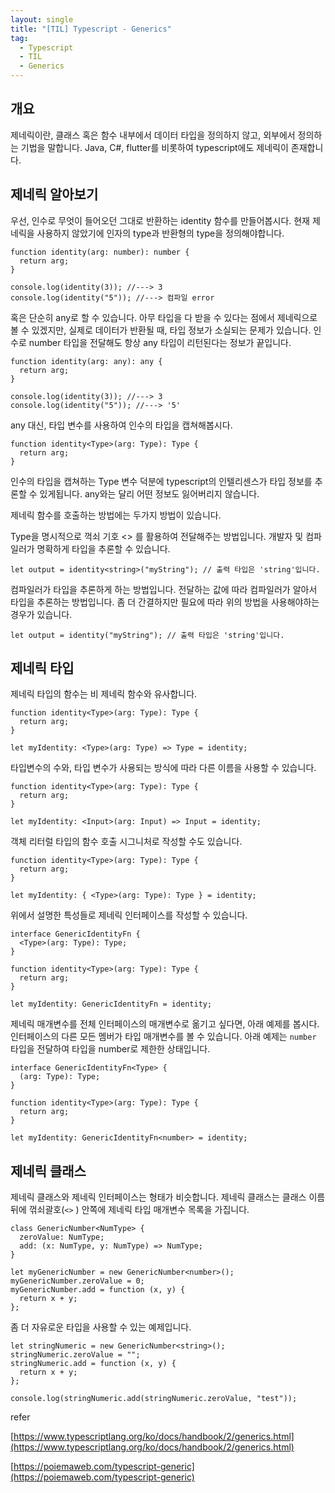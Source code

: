 ```yaml
---
layout: single
title: "[TIL] Typescript - Generics"
tag:
  - Typescript
  - TIL
  - Generics
---
```


## 개요

제네릭이란, 클래스 혹은 함수 내부에서 데이터 타입을 정의하지 않고, 외부에서 정의하는 기법을 말합니다. Java, C#, flutter를 비롯하여 typescript에도 제네릭이 존재합니다.

## 제네릭 알아보기

우선, 인수로 무엇이 들어오던 그대로 반환하는 identity 함수를 만들어봅시다. 현재 제네릭을 사용하지 않았기에 인자의 type과 반환형의 type을 정의해야합니다.

```tsx
function identity(arg: number): number {
  return arg;
}
```

```tsx
console.log(identity(3)); //---> 3
console.log(identity("5")); //---> 컴파일 error
```

혹은 단순히 any로 할 수 있습니다. 아무 타입을 다 받을 수 있다는 점에서 제네릭으로 볼 수 있겠지만, 실제로 데이터가 반환될 때, 타입 정보가 소실되는 문제가 있습니다. 인수로 number 타입을 전달해도 항상 any 타입이 리턴된다는 정보가 끝입니다.

```tsx
function identity(arg: any): any {
  return arg;
}
```

```tsx
console.log(identity(3)); //---> 3
console.log(identity("5")); //---> '5'
```

any 대신, 타입 변수를 사용하여 인수의 타입을 캡쳐해봅시다.

```tsx
function identity<Type>(arg: Type): Type {
  return arg;
}
```

인수의 타입을 캡쳐하는 Type 변수 덕분에 typescript의 인텔리센스가 타입 정보를 추론할 수 있게됩니다. any와는 달리 어떤 정보도 잃어버리지 않습니다.

제네릭 함수를 호출하는 방법에는 두가지 방법이 있습니다.

Type을 명시적으로 꺽쇠 기호 <> 를 활용하여 전달해주는 방법입니다. 개발자 및 컴파일러가 명확하게 타입을 추론할 수 있습니다.

```tsx
let output = identity<string>("myString"); // 출력 타입은 'string'입니다.
```

컴파일러가 타입을 추론하게 하는 방법입니다. 전달하는 값에 따라 컴파일러가 알아서 타입을 추론하는 방법입니다. 좀 더 간결하지만 필요에 따라 위의 방법을 사용해야하는 경우가 있습니다.

```tsx
let output = identity("myString"); // 출력 타입은 'string'입니다.
```

## 제네릭 타입

제네릭 타입의 함수는 비 제네릭 함수와 유사합니다.

```tsx
function identity<Type>(arg: Type): Type {
  return arg;
}

let myIdentity: <Type>(arg: Type) => Type = identity;
```

타입변수의 수와, 타입 변수가 사용되는 방식에 따라 다른 이름을 사용할 수 있습니다.

```tsx
function identity<Type>(arg: Type): Type {
  return arg;
}

let myIdentity: <Input>(arg: Input) => Input = identity;
```

객체 리터럴 타입의 함수 호출 시그니처로 작성할 수도 있습니다.

```tsx
function identity<Type>(arg: Type): Type {
  return arg;
}

let myIdentity: { <Type>(arg: Type): Type } = identity;
```

위에서 설명한 특성들로 제네릭 인터페이스를 작성할 수 있습니다.

```tsx
interface GenericIdentityFn {
  <Type>(arg: Type): Type;
}

function identity<Type>(arg: Type): Type {
  return arg;
}

let myIdentity: GenericIdentityFn = identity;
```

제네릭 매개변수를 전체 인터페이스의 매개변수로 옮기고 싶다면, 아래 예제를 봅시다. 인터페이스의 다른 모든 멤버가 타입 매개변수를 볼 수 있습니다. 아래 예제는 `number` 타입을 전달하여 타입을 number로 제한한 상태입니다.

```tsx
interface GenericIdentityFn<Type> {
  (arg: Type): Type;
}

function identity<Type>(arg: Type): Type {
  return arg;
}

let myIdentity: GenericIdentityFn<number> = identity;
```

## 제네릭 클래스

제네릭 클래스와 제네릭 인터페이스는 형태가 비슷합니다. 제네릭 클래스는 클래스 이름 뒤에 꺾쇠괄호(`<>`
) 안쪽에 제네릭 타입 매개변수 목록을 가집니다.

```tsx
class GenericNumber<NumType> {
  zeroValue: NumType;
  add: (x: NumType, y: NumType) => NumType;
}

let myGenericNumber = new GenericNumber<number>();
myGenericNumber.zeroValue = 0;
myGenericNumber.add = function (x, y) {
  return x + y;
};
```

좀 더 자유로운 타입을 사용할 수 있는 예제입니다.

```tsx
let stringNumeric = new GenericNumber<string>();
stringNumeric.zeroValue = "";
stringNumeric.add = function (x, y) {
  return x + y;
};

console.log(stringNumeric.add(stringNumeric.zeroValue, "test"));
```

refer

[https://www.typescriptlang.org/ko/docs/handbook/2/generics.html](https://www.typescriptlang.org/ko/docs/handbook/2/generics.html)

[https://poiemaweb.com/typescript-generic](https://poiemaweb.com/typescript-generic)
